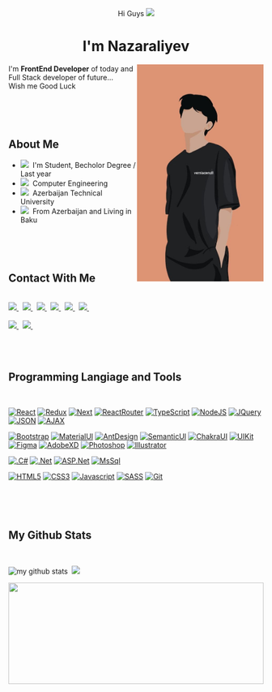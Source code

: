 <p align = 'center' width = '300'>Hi Guys <img src="https://raw.githubusercontent.com/MartinHeinz/MartinHeinz/master/wave.gif" width="30px"></p>
<h1 align = 'center'> I'm Nazaraliyev</h1>

<img src = 'MainImage.jpg' align = 'right' width = '250' />
<p>I'm <b>FrontEnd Developer</b> of today and Full Stack developer of future... <br/> Wish me Good Luck </p>
<br/><br/><br/>

## About Me

<ul>
    <li><img width = '20px' src="https://img.icons8.com/external-soft-fill-juicy-fish/60/000000/external-university-location-pins-soft-fill-soft-fill-juicy-fish.png"/>&nbsp; I'm Student, Becholor Degree / Last year</li>
    <li><img width = "20px" src="https://img.icons8.com/external-konkapp-outline-color-konkapp/64/000000/external-programmer-profession-avatar-konkapp-outline-color-konkapp.png"/>&nbsp; Computer Engineering</li>
    <li><img width = '20px' src="https://img.icons8.com/external-victoruler-linear-colour-victoruler/64/000000/external-university-buildings-victoruler-linear-colour-victoruler.png"/>&nbsp; Azerbaijan Technical University</li>
    <li><img width = "20px" src="https://img.icons8.com/color/48/000000/home.png"/>&nbsp; From Azerbaijan and Living in Baku</li>
</ul><br/><br/><br/>

## Contact With Me

<br/>
<div>
  <a href="https://www.facebook.com">
    <img src="https://img.shields.io/badge/facebook-4867AA?&style=for-the-badge&logo=facebook&logoColor=white" />
  </a>&nbsp;
  <a href="https://www.instagram.com">
    <img src="https://img.shields.io/badge/instagram-CF2D6D?&style=for-the-badge&logo=instagram&logoColor=white" />
  </a>&nbsp;
  <a href="https://www.linkedin.com/in/nazar-nazaraliyev-a6252b225/">
    <img src="https://img.shields.io/badge/linkedin-%230077B5.svg?&style=for-the-badge&logo=linkedin&logoColor=white" />
  </a>&nbsp;
  <a href="https://www.reddit.com">
    <img src="https://img.shields.io/badge/reddit-FF4500?&style=for-the-badge&logo=reddit&logoColor=white" />
  </a>&nbsp;
  <a href="https://wa.me/9946397888">
    <img src="https://img.shields.io/badge/WhatsApp-25D366?style=for-the-badge&logo=whatsapp&logoColor=white" />
  </a>&nbsp;
  <a href="https://t.me/Nazaralliyev">
    <img src="https://img.shields.io/badge/Telegram-2CA5E0?style=for-the-badge&logo=telegram&logoColor=white" />
  </a>&nbsp;
    <br/><br/>
      <a href="https://www.mail.google.com">
    <img src="https://img.shields.io/badge/hotmail-000000?&style=for-the-badge&logo=gmail&logoColor=white&" />
  </a>&nbsp;
  <a href="https://outlook.live.com/owa/">
    <img src="https://img.shields.io/badge/Gmail-C5221F?style=for-the-badge&logo=gmail&logoColor=white" />
  </a>&nbsp;
</div><br/><br/><br/>

## Programming Langiage and Tools

<br/>
<div>
    
[![React](https://img.shields.io/badge/-React-black?style=for-the-badge&logo=react&link=https://github.com/Nazaraliyev)](https://github.com/Nazaraliyev) 
[![Redux](https://img.shields.io/badge/-Redux-black?style=for-the-badge&logo=redux&link=https://github.com/Nazaraliyev)](https://github.com/Nazaraliyev) 
[![Next](https://img.shields.io/badge/-Next-black?style=for-the-badge&logo=next.js&link=https://github.com/Nazaraliyev)](https://github.com/Nazaraliyev) 
[![ReactRouter](https://img.shields.io/badge/-ReactRouter-black?style=for-the-badge&logo=react-router&link=https://github.com/Nazaraliyev)](https://github.com/Nazaraliyev)
[![TypeScript](https://img.shields.io/badge/-TypeScript-black?style=for-the-badge&logo=typescript&link=https://github.com/Nazaraliyev)](https://github.com/Nazaraliyev)
[![NodeJS](https://img.shields.io/badge/-NodeJS-black?style=for-the-badge&logo=node.js&link=https://github.com/Nazaraliyev)](https://github.com/Nazaraliyev)
[![JQuery](https://img.shields.io/badge/-JQuery-black?style=for-the-badge&logo=jquery&link=https://github.com/Nazaraliyev)](https://github.com/Nazaraliyev) 
[![JSON](https://img.shields.io/badge/-JSON-black?style=for-the-badge&logo=json&link=https://github.com/Nazaraliyev)](https://github.com/Nazaraliyev) 
[![AJAX](https://img.shields.io/badge/-AJAX-black?style=for-the-badge&logo=angular&link=https://github.com/Nazaraliyev)](https://github.com/Nazaraliyev)
<br/>

[![Bootstrap](https://img.shields.io/badge/-Bootstrap-black?style=for-the-badge&logo=bootstrap&link=https://github.com/Nazaraliyev)](https://github.com/Nazaraliyev)
[![MaterialUI](https://img.shields.io/badge/-MaterialUi-black?style=for-the-badge&logo=material-design&link=https://github.com/Nazaraliyev)](https://github.com/Nazaraliyev)
[![AntDesign](https://img.shields.io/badge/-AntDesign-black?style=for-the-badge&logo=ant-design&link=https://github.com/Nazaraliyev)](https://github.com/Nazaraliyev)
[![SemanticUI](https://img.shields.io/badge/-Semanticui-black?style=for-the-badge&logo=semantic-designc&link=https://github.com/Nazaraliyev)](https://github.com/Nazaraliyev)
[![ChakraUI](https://img.shields.io/badge/-ChakraUI-black?style=for-the-badge&logo=chakra-ui&link=https://github.com/Nazaraliyev)](https://github.com/Nazaraliyev)
[![UIKit](https://img.shields.io/badge/-UiKit-black?style=for-the-badge&logo=uikit&link=https://github.com/Nazaraliyev)](https://github.com/Nazaraliyev)
[![Figma](https://img.shields.io/badge/-Figma-black?style=for-the-badge&logo=figma&link=https://github.com/Nazaraliyev)](https://github.com/Nazaraliyev)
[![AdobeXD](https://img.shields.io/badge/-AdobeXD-black?style=for-the-badge&logo=adobe-xd&link=https://github.com/Nazaraliyev)](https://github.com/Nazaraliyev)
[![Photoshop](https://img.shields.io/badge/-PhotoShop-black?style=for-the-badge&logo=adobe-photoshop&link=https://github.com/Nazaraliyev)](https://github.com/Nazaraliyev)
[![Illustrator](https://img.shields.io/badge/-Figma-black?style=for-the-badge&logo=adobe-illustrator&link=https://github.com/Nazaraliyev)](https://github.com/Nazaraliyev)
<br/>

[![.C#](https://img.shields.io/badge/-Csharp-black?style=for-the-badge&logo=csharp&link=https://github.com/Nazaraliyev)](https://github.com/Nazaraliyev)
[![.Net](https://img.shields.io/badge/-.Net-black?style=for-the-badge&logo=.net&link=https://github.com/Nazaraliyev)](https://github.com/Nazaraliyev)
[![ASP.Net](https://img.shields.io/badge/-ASP-black?style=for-the-badge&logo=.net&link=https://github.com/Nazaraliyev)](https://github.com/Nazaraliyev)
[![MsSql](https://img.shields.io/badge/-MsSql-black?style=for-the-badge&logo=mysql&link=https://github.com/Nazaraliyev)](https://github.com/Nazaraliyev)
<br/>

[![HTML5](https://img.shields.io/badge/-HTML5-black?style=for-the-badge&logo=html5&logoColor=white&link=https://github.com/Nazaraliyev)](https://github.com/Nazaraliyev)
[![CSS3](https://img.shields.io/badge/-CSS3-black?style=for-the-badge&logo=visual-studio-code&link=https://github.com/Nazaraliyev)](https://github.com/Nazaraliyev)
[![Javascript](https://img.shields.io/badge/-Javascript-black?style=for-the-badge&logo=javascript&link=https://github.com/Nazaraliyev)](https://github.com/Nazaraliyev)
[![SASS](https://img.shields.io/badge/-Sass-black?style=for-the-badge&logo=sass&link=https://github.com/Nazaraliyev)](https://github.com/Nazaraliyev)
[![Git](https://img.shields.io/badge/-Less-black?style=for-the-badge&logo=less&link=https://github.com/Nazaraliyev)](https://github.com/Nazaraliyev)

</div><br/><br/><br/>

## My Github Stats

<br/>
<p align="left">
<img src="https://github-readme-stats.vercel.app/api?username=Nazaralieff&show_icons=false&theme=github_dark" alt="my github stats" width="49%"/>&nbsp;
<img src = "http://github-readme-streak-stats.herokuapp.com?user=Nazaraliyev&theme=blueberry_duo&date_format=M%20j%5B%2C%20Y%5D&background=0D1117&border=DDDDDD&stroke=4C8EDA&ring=4C8EDA&sideNums=4C8EDA&currStreakNum=4C8EDA&currStreakLabel=DDDDDD&sideLabels=DDDDDD&dates=DDDDDD" width = "49%"/> </p>
<p align="center"><img width="100%" height = "200px" src="https://github-readme-stats.vercel.app/api/top-langs/?username=Nazaraliyev&layout=compact&card_width=1000&theme=github_dark" /></p>




